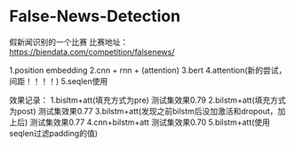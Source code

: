 # False-News-Detection
假新闻识别的一个比赛
比赛地址：
https://biendata.com/competition/falsenews/


1.position embedding
2.cnn + rnn + (attention)
3.bert
4.attention(新的尝试，间距！！！！)
5.seqlen使用


效果记录：
1.bisltm+att(填充方式为pre) 测试集效果0.79
2.bilstm+att(填充方式为post) 测试集效果0.77
3.bilstm+att(发现之前bilstm后没加激活和dropout，加上后) 测试集效果0.77
4.cnn+bilstm+att 测试集效果0.70
5.bilstm+att(使用seqlen过滤padding的值)